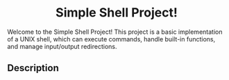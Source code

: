 <h1  align="center"> Simple Shell Project! </h1>
<p>Welcome to the Simple Shell Project! This project is a basic implementation of a UNIX shell, which can execute commands, handle built-in functions, and manage input/output redirections.</p>

<h2 allign="center"> Description </h2>
